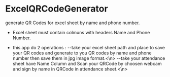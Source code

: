 # ExcelQRCodeGenerator
generate QR Codes for excel sheet by name and phone number.
- Excel sheet must contain colmuns with headers Name and Phone Number.

+ this app do 2 operations :
--take your excel sheet path and place to save your QR codes and generate to you QR codes by name and phone number then save them in jpg image format.<\n>
--take your attendance sheet have Name Column and Scan your QRCode by choosen webcam and sign by name in QRCode in attendance sheet.<\n>
